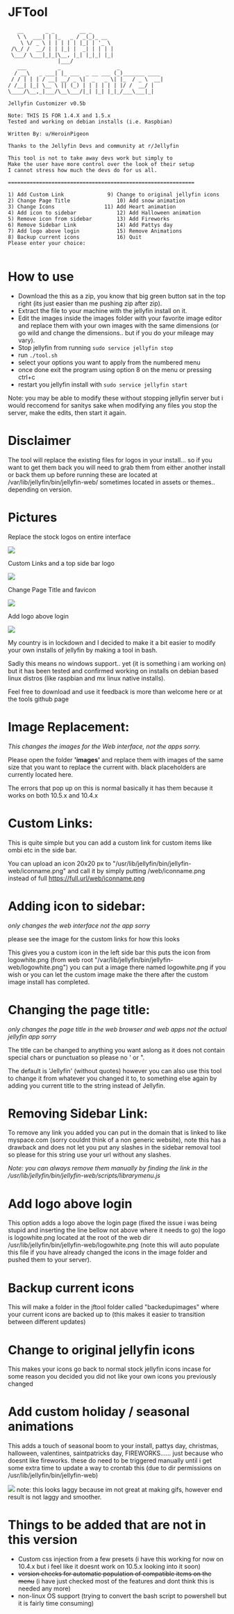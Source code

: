 # JFTool

```
   __       _ _        __ _                       
   \ \  ___| | |_   _ / _(_)_ __                  
    \ \/ _ \ | | | | | |_| | '_ \                 
 /\_/ /  __/ | | |_| |  _| | | | |                
 \___/ \___|_|_|\__, |_| |_|_| |_|                
                |___/                             
   ___          _                  _              
  / __\   _ ___| |_ ___  _ __ ___ (_)_______ ____ 
 / / | | | / __| __/ _ \|  _   _ \| |_  / _ \  __|
/ /__| |_| \__ \ || (_) | | | | | | |/ /  __/ |   
\____/\__,_|___/\__\___/|_| |_| |_|_/___\___|_|   

Jellyfin Customizer v0.5b

Note: THIS IS FOR 1.4.X and 1.5.x
Tested and working on debian installs (i.e. Raspbian)

Written By: u/HeroinPigeon

Thanks to the Jellyfin Devs and community at r/Jellyfin

This tool is not to take away devs work but simply to
Make the user have more control over the look of their setup
I cannot stress how much the devs do for us all.

============================================================

1) Add Custom Link		        9) Change to original jellyfin icons
2) Change Page Title		       10) Add snow animation
3) Change Icons			       11) Add Heart animation
4) Add icon to sidebar		       12) Add Halloween animation
5) Remove icon from sidebar	       13) Add Fireworks
6) Remove Sidebar Link		       14) Add Pattys day
7) Add logo above login		       15) Remove Animations
8) Backup current icons		       16) Quit
Please enter your choice: 


```

# How to use

- Download the this as a zip, you know that big green button sat in the top right (its just easier than me pushing zip after zip).
- Extract the file to your machine with the jellyfin install on it.
- Edit the images inside the images folder with your favorite image editor and replace them with your own images with the same dimensions (or go wild and change the dimensions.. but if you do your mileage may vary).
- Stop jellyfin from running `sudo service jellyfin stop`
- run `./tool.sh`
- select your options you want to apply from the numbered menu
- once done exit the program using option 8 on the menu or pressing ctrl+c 
- restart you jellyfin install with `sudo service jellyfin start`

Note: you may be able to modify these without stopping jellyfin server but i would reccomend for sanitys sake when
modifying any files you stop the server, make the edits, then start it again.

# Disclaimer
The tool will replace the existing files for logos in your install... so if you want to get them back you will need to grab them from either another install or back them up before running these are located at /var/lib/jellyfin/bin/jellyfin-web/ sometimes located in assets or themes.. depending on version.

# Pictures
Replace the stock logos on entire interface

<img src="https://i.imgur.com/W6ewXAi.png">

Custom Links and a top side bar logo

<img src="https://i.imgur.com/t8m1oy6.png">

Change Page Title and favicon

<img src="https://i.imgur.com/Wfxtw9S.png">

Add logo above login

<img src="http://imgur.com/jf6LxYul.png">


My country is in lockdown and I decided to make it a bit easier to modify your own installs of jellyfin by making a tool in bash.

Sadly this means no windows support.. yet (it is something i am working on) but it has been tested and confirmed working on installs on debian based linux distros (like raspbian and mx linux native installs).

Feel free to download and use it feedback is more than welcome here or at the tools github page

# Image Replacement:
*This changes the images for the Web interface, not the apps sorry.*

Please open the folder **'images'** and replace them with images of the same size that you want to replace the current with. black placeholders are currently located here.

The errors that pop up on this is normal basically it has them because it works on both 10.5.x and 10.4.x

# Custom Links:

This is quite simple but you can add a custom link for custom items like ombi etc in the side bar.

You can upload an icon 20x20 px to "/usr/lib/jellyfin/bin/jellyfin-web/iconname.png" and call it by simply putting /web/iconname.png instead of full https://full.url/web/iconname.png

# Adding icon to sidebar:
*only changes the web interface not the app sorry*

please see the image for the custom links for how this looks

This gives you a custom icon in the left side bar this puts the icon from logowhite.png (from web root "/var/lib/jellyfin/bin/jellyfin-web/logowhite.png") you can put a image there named logowhite.png if you wish or you can let the custom image make the there after the custom image install has completed.

# Changing the page title:
*only changes the page title in the web browser and web apps not the actual jellyfin app sorry*

The title can be changed to anything you want aslong as it does not contain special chars or punctuation so please no ' or ".

The default is 'Jellyfin' (without quotes) however you can also use this tool to change it from whatever you changed it to, to something else again by adding you current title to the string instead of Jellyfin.

# Removing Sidebar Link:
To remove any link you added you can put in the domain that is linked to like myspace.com (sorry couldnt think of a non generic website), note this has a drawback and does not let you put any slashes in the sidebar removal tool so please for this string use your url without any slashes.

*Note: you can always remove them manually by finding the link in the /usr/lib/jellyfin/bin/jellyfin-web/scripts/librarymenu.js*

# Add logo above login
This option adds a logo above the login page (fixed the issue i was being stupid and inserting the line bellow not above where it needs to go) the logo is logowhite.png located at the root of the web dir /usr/lib/jellyfin/bin/jellyfin-web/logowhite.png (note this will auto populate this file if you have already changed the icons in the image folder and pushed them to your server).

# Backup current icons
This will make a folder in the jftool folder called "backedupimages" where your current icons are backed up to (this makes it easier to transition between different updates)

# Change to original jellyfin icons
This makes your icons go back to normal stock jellyfin icons incase for some reason you decided you did not like your own icons you previously changed

# Add custom holiday / seasonal animations
This adds a touch of seasonal boom to your install, pattys day, christmas, halloween, valentines, saintpatricks day, FIREWORKS...... just because who doesnt like fireworks. these do need to be triggered manually until i get some extra time to update a way to crontab this (due to dir permissions on /usr/lib/jellyfin/bin/jellyfin-web)

<img src="https://i.imgur.com/xDWkJkc.gif">
note: this looks laggy because im not great at making gifs, however end result is not laggy and smoother.

# Things to be added that are not in this version
- Custom css injection from a few presets (i have this working for now on 10.4.x but i feel like it doesnt work on 10.5.x looking into it soon)
- <s>version checks for automatic population of compatible items on the menu</s> (i have just checked most of the features and dont think this is needed any more)
- non-linux OS support (trying to convert the bash script to powershell but it is fairly time consuming)
